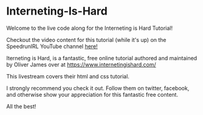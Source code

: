 # Interneting-Is-Hard

Welcome to the live code along for the Interneting is Hard Tutorial!

Checkout the video content for this tutorial (while it's up) on the SpeedrunIRL YouTube channel [here!](https://www.youtube.com/channel/UC0zoAu3Yino1hEG7m1l8dbQ)



Iterneting is Hard, is a fantastic, free online tutorial authored and maintained by Oliver James over at https://www.internetingishard.com/

This livestream covers their html and css tutorial.

I strongly recommend you check it out. Follow them on twitter, facebook, and otherwise show your appreciation for this fantastic free content.

All the best!
